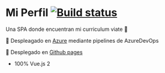 # Mi Perfil  [![Build status](https://cricarbah.visualstudio.com/Profile/_apis/build/status/Profile-CI)](https://cricarbah.visualstudio.com/Profile/_build/latest?definitionId=5) 

Una SPA donde encuentran mi curriculum viate :notebook:

:rocket: Despleagado en [Azure](https://cricarba.azurewebsites.net/) mediante pipelines de AzureDevOps

:rocket: Desplegado en [Github pages](https://cricarba.github.io/profile)

- 100% Vue.js 2

